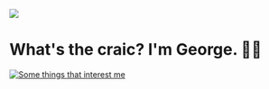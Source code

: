 ![](https://komarev.com/ghpvc/?username=G-Ke&color=2fa87c&style=for-the-badge)

# What's the craic? I'm George. 👋🏻

[![Some things that interest me](https://skillicons.dev/icons?i=aws,gcp,django,docker,fastapi,linux,postman,py,tailwind,vscode&perline=5)](https://skillicons.dev)